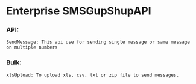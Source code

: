 # Enterprise SMSGupShupAPI

### API:
```
SendMessage: This api use for sending single message or same message on multiple numbers
```

### Bulk:
```
xlsUpload: To upload xls, csv, txt or zip file to send messages.
```
